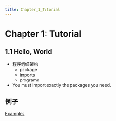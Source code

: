 ```yaml
---
title: Chapter_1_Tutorial
---
```


# Chapter 1: Tutorial

## 1.1 Hello, World

- 程序组织架构
    - package
    - imports
    - programs
- You must import exactly the packages you need.

## 例子

[Examples](assets/Examples%201eaaf1b5dbc64d7b98ae6637539e31c0.csv)